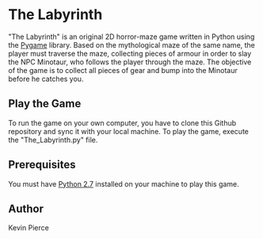 # The Labyrinth
"The Labyrinth" is an original 2D horror-maze game written in Python using the [Pygame](https://www.pygame.org/tags/all) library. Based on the mythological maze of the same name, the player must traverse the maze, collecting pieces of armour in order to slay the NPC Minotaur, who follows the player through the maze. The objective of the game is to collect all pieces of gear and bump into the Minotaur before he catches you.

## Play the Game
To run the game on your own computer, you have to clone this Github repository and sync it with your local machine. To play the game, execute the "The_Labyrinth.py" file.

## Prerequisites 
You must have [Python 2.7](https://www.python.org/downloads/release/python-2718/) installed on your machine to play this game. 

## Author
Kevin Pierce
